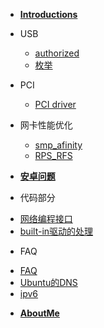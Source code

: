 * [**Introductions**](/)

* USB

  - [authorized](USB/USB_authorized.md)
  - [枚举](USB/UsbEnumeration.md)

* PCI

  - [PCI driver](PCI/How_to_write_pci_driver.md)

* 网卡性能优化

  - [smp_afinity](Performance/smp_afinity.md)
  - [RPS_RFS](Performance/RFS_RPS.md)
  
* [**安卓问题**](Android/Android_issues.md)

* 代码部分

 - [网络编程接口](Coding/if.md)
 - [built-in驱动的处理](Coding/built-in.md)

* FAQ

 - [FAQ](FrequentlyAsk/DNS-Ubuntu.md)
 - [Ubuntu的DNS](FrequentlyAsk/DNS-Ubuntu.2.md)
 - [ipv6](FrequentlyAsk/IPv6.md)

* [**AboutMe**](about.md)
